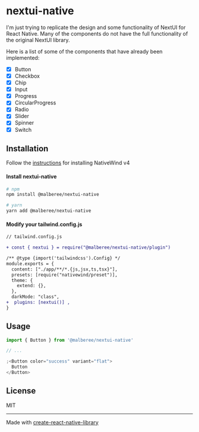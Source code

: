 # nextui-native

I'm just trying to replicate the design and some functionality of NextUI for React Native.
Many of the components do not have the full functionality of the original NextUI library.

Here is a list of some of the components that have already been implemented:

- [x] Button
- [x] Checkbox
- [x] Chip
- [x] Input
- [x] Progress
- [x] CircularProgress
- [x] Radio
- [x] Slider
- [x] Spinner
- [x] Switch

## Installation

Follow the [instructions](https://www.nativewind.dev/v4/getting-started/react-native) for installing NativeWind v4

#### Install nextui-native

```sh
# npm
npm install @malberee/nextui-native

# yarn
yarn add @malberee/nextui-native
```

#### Modify your tailwind.config.js

```diff
// tailwind.config.js

+ const { nextui } = require("@malberee/nextui-native/plugin")

/** @type {import('tailwindcss').Config} */
module.exports = {
  content: ["./app/**/*.{js,jsx,ts,tsx}"],
  presets: [require("nativewind/preset")],
  theme: {
    extend: {},
  },
  darkMode: "class",
+  plugins: [nextui()] ,
}
```

## Usage

```js
import { Button } from '@malberee/nextui-native'

// ...

;<Button color="success" variant="flat">
  Button
</Button>
```

## License

MIT

---

Made with [create-react-native-library](https://github.com/callstack/react-native-builder-bob)
